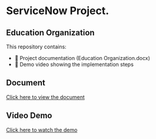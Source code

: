 # ServiceNow Project.
## Education Organization

This repository contains:
- 📄 Project documentation (Education Organization.docx)
- 🎥 Demo video showing the implementation steps

## Document
[Click here to view the document](https://github.com/dhanush007-d/optimizing-user/blob/main/Optimizing%20User.docx)

## Video Demo
[Click here to watch the demo](https://github.com/DurgaTheCoder/-Educational-organization/blob/main/Education%20Organization.mp4)

